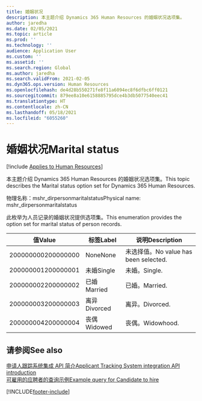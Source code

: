 ```yaml
---
title: 婚姻状况
description: 本主题介绍 Dynamics 365 Human Resources 的婚姻状况选项集。
author: jaredha
ms.date: 02/05/2021
ms.topic: article
ms.prod: ''
ms.technology: ''
audience: Application User
ms.custom: ''
ms.assetid: ''
ms.search.region: Global
ms.author: jaredha
ms.search.validFrom: 2021-02-05
ms.dyn365.ops.version: Human Resources
ms.openlocfilehash: de4d28b550271fe8f11a6094ec8f6dfbc6ff0121
ms.sourcegitcommit: 879ee8a10e6158885795dce4b3db5077540eec41
ms.translationtype: HT
ms.contentlocale: zh-CN
ms.lasthandoff: 05/18/2021
ms.locfileid: "6055260"
---
```

# <a name="marital-status"></a><span data-ttu-id="c126c-103">婚姻状况</span><span class="sxs-lookup"><span data-stu-id="c126c-103">Marital status</span></span>

[!include [Applies to Human Resources](../includes/applies-to-hr.md)]

<span data-ttu-id="c126c-104">本主题介绍 Dynamics 365 Human Resources 的婚姻状况选项集。</span><span class="sxs-lookup"><span data-stu-id="c126c-104">This topic describes the Marital status option set for Dynamics 365 Human Resources.</span></span>

<span data-ttu-id="c126c-105">物理名称：mshr_dirpersonmaritalstatus</span><span class="sxs-lookup"><span data-stu-id="c126c-105">Physical name: mshr_dirpersonmaritalstatus</span></span>

<span data-ttu-id="c126c-106">此枚举为人员记录的婚姻状况提供选项集。</span><span class="sxs-lookup"><span data-stu-id="c126c-106">This enumeration provides the option set for marital status of person records.</span></span>

| <span data-ttu-id="c126c-107">值</span><span class="sxs-lookup"><span data-stu-id="c126c-107">Value</span></span> | <span data-ttu-id="c126c-108">标签</span><span class="sxs-lookup"><span data-stu-id="c126c-108">Label</span></span> | <span data-ttu-id="c126c-109">说明</span><span class="sxs-lookup"><span data-stu-id="c126c-109">Description</span></span> |
| --- | --- | --- |
| <span data-ttu-id="c126c-110">200000000</span><span class="sxs-lookup"><span data-stu-id="c126c-110">200000000</span></span> | <span data-ttu-id="c126c-111">None</span><span class="sxs-lookup"><span data-stu-id="c126c-111">None</span></span> | <span data-ttu-id="c126c-112">未选择值。</span><span class="sxs-lookup"><span data-stu-id="c126c-112">No value has been selected.</span></span>
| <span data-ttu-id="c126c-113">200000001</span><span class="sxs-lookup"><span data-stu-id="c126c-113">200000001</span></span> | <span data-ttu-id="c126c-114">未婚</span><span class="sxs-lookup"><span data-stu-id="c126c-114">Single</span></span> | <span data-ttu-id="c126c-115">未婚。</span><span class="sxs-lookup"><span data-stu-id="c126c-115">Single.</span></span> |
| <span data-ttu-id="c126c-116">200000002</span><span class="sxs-lookup"><span data-stu-id="c126c-116">200000002</span></span> | <span data-ttu-id="c126c-117">已婚</span><span class="sxs-lookup"><span data-stu-id="c126c-117">Married</span></span> | <span data-ttu-id="c126c-118">已婚。</span><span class="sxs-lookup"><span data-stu-id="c126c-118">Married.</span></span> |
| <span data-ttu-id="c126c-119">200000003</span><span class="sxs-lookup"><span data-stu-id="c126c-119">200000003</span></span> | <span data-ttu-id="c126c-120">离异</span><span class="sxs-lookup"><span data-stu-id="c126c-120">Divorced</span></span> | <span data-ttu-id="c126c-121">离异。</span><span class="sxs-lookup"><span data-stu-id="c126c-121">Divorced.</span></span> |
| <span data-ttu-id="c126c-122">200000004</span><span class="sxs-lookup"><span data-stu-id="c126c-122">200000004</span></span> | <span data-ttu-id="c126c-123">丧偶</span><span class="sxs-lookup"><span data-stu-id="c126c-123">Widowed</span></span> | <span data-ttu-id="c126c-124">丧偶。</span><span class="sxs-lookup"><span data-stu-id="c126c-124">Widowhood.</span></span> |

## <a name="see-also"></a><span data-ttu-id="c126c-125">请参阅</span><span class="sxs-lookup"><span data-stu-id="c126c-125">See also</span></span>

[<span data-ttu-id="c126c-126">申请人跟踪系统集成 API 简介</span><span class="sxs-lookup"><span data-stu-id="c126c-126">Applicant Tracking System integration API introduction</span></span>](hr-admin-integration-ats-api-introduction.md)<br>
[<span data-ttu-id="c126c-127">可雇用的应聘者的查询示例</span><span class="sxs-lookup"><span data-stu-id="c126c-127">Example query for Candidate to hire</span></span>](hr-admin-integration-ats-api-candidate-to-hire-example-query.md)


[!INCLUDE[footer-include](../includes/footer-banner.md)]